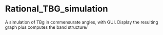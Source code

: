 # Rational_TBG_simulation
A simulation of TBg in commensurate angles, with GUI. Display the resulting graph plus computes the band structure/ 
